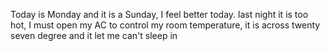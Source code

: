 Today is Monday and it is a Sunday, I feel better today. last night it is too hot, I must open my AC to control my room temperature, it is across twenty seven degree and it let me can't sleep in
